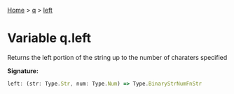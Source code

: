 [Home](../../../index.md) &gt; [q](../../q.md) &gt; [left](./left.md)

# Variable q.left

Returns the left portion of the string up to the number of charaters specified

<b>Signature:</b>

```typescript
left: (str: Type.Str, num: Type.Num) => Type.BinaryStrNumFnStr
```
